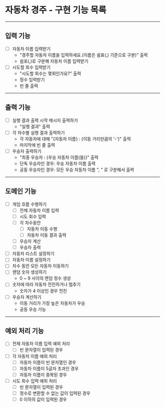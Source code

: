 # 자동차 경주 - 구현 기능 목록

---

## 입력 기능

- [ ] 자동차 이름 입력받기
  - "경주할 자동차 이름을 입력하세요.(이름은 쉼표(,) 기준으로 구분)" 출력
  - 쉼포(,)로 구분해 자동차 이름 입력받기
- [ ] 시도할 회수 입력받기
  - "시도할 회수는 몇회인가요?" 출력
  - 정수 입력받기
  - 빈 줄 출력

---

## 출력 기능

- [ ] 실행 결과 출력 시작 메시지 출력하기
  - "실행 결과" 출력
- [ ] 각 차수별 실행 결과 출력하기
  - 각 자동차에 대해 "{자동차 이름} : {이동 거리만큼의 '-'}" 출력
  - 마지막에 빈 줄 출력
- [ ] 우승자 출력하기
  - "최종 우승자 : {우승 자동차 이름(들)}" 출력
  - 단독 우승자인 경우: 우승 자동차 이름 출력
  - 공동 우승자인 경우: 모든 우승 자동차 이름 ", " 로 구분해서 출력

---

## 도메인 기능

- [ ] 게임 흐름 수행하기
  - [ ] 전체 자동차 이름 입력
  - [ ] 시도 회수 입력
  - [ ] 각 차수동안
    - [ ] 자동차 이동 수행
    - [ ] 자동차 이동 결과 출력
  - [ ] 우승자 계산
  - [ ] 우승자 출력
- [ ] 자동차 리스트 설정하기
- [ ] 자동차 이름 설정하기
- [ ] 차수 동안 모든 자동차 이동하기
- [ ] 랜덤 숫자 생성하기
  - 0 ~ 9 사이의 랜덤 정수 생성
- [ ] 숫자에 따라 자동차 전진하거나 멈추기
  - 숫자가 4 이상인 경우 전진
- [ ] 우승자 계산하기
  - 이동 거리가 가장 높은 자동차가 우승
  - 공동 우승 가능

---

## 예외 처리 기능 

- [ ] 전체 자동차 이름 입력 예외 처리
  - [ ] 빈 문자열이 입력된 경우
- [ ] 각 자동차 이름 예외 처리
  - [ ] 자동차 이름이 빈 문자열인 경우
  - [ ] 자동차 이름이 5글자 초과인 경우
  - [ ] 자동차 이름이 중복된 경우
- [ ] 시도 회수 입력 예외 처리
  - [ ] 빈 문자열이 입력된 경우
  - [ ] 정수로 변환할 수 없는 값이 입력된 경우
  - [ ] 0 이하의 값이 입력된 경우